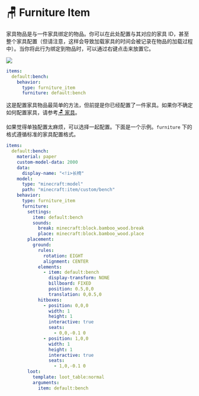 # 🪑 Furniture Item

家具物品是与一件家具绑定的物品。你可以在此处配置与其对应的家具 ID，甚至整个家具配置（但请注意，这样会导致加载家具的时间会被记录在物品的加载过程中）。当你将此行为绑定到物品时，可以通过右键点击来放置它。

![](https://mo-mi.gitbook.io/~gitbook/image?url=https%3A%2F%2Fcontent.gitbook.com%2Fcontent%2FOgvQ1fEJPROp7131PPlK%2Fblobs%2FSYOQXH6ZY0VcGYGZLdgN%2Fimage.png\&width=768\&dpr=4\&quality=100\&sign=d039abea\&sv=2)

```yaml
items:
  default:bench:
    behavior:
      type: furniture_item
      furniture: default:bench
```

这是配置家具物品最简单的方法，但前提是你已经配置了一件家具。如果你不确定如何配置家具，请参考[🪑 家具](https://mo-mi.gitbook.io/xiaomomi-plugins/craftengine/plugin-wiki/craftengine/add-new-contents/furniture)。

如果觉得单独配置太麻烦，可以选择一起配置。下面是一个示例。`furniture` 下的格式遵循标准的家具配置格式。

```yaml
items:
  default:bench:
    material: paper
    custom-model-data: 2000
    data:
      display-name: "<!i>长椅"
    model:
      type: "minecraft:model"
      path: "minecraft:item/custom/bench"
    behavior:
      type: furniture_item
      furniture:
        settings:
          item: default:bench
          sounds:
            break: minecraft:block.bamboo_wood.break
            place: minecraft:block.bamboo_wood.place
        placement:
          ground:
            rules:
              rotation: EIGHT
              alignment: CENTER
            elements:
              - item: default:bench
                display-transform: NONE
                billboard: FIXED
                position: 0.5,0,0
                translation: 0,0.5,0
            hitboxes:
              - position: 0,0,0
                width: 1
                height: 1
                interactive: true
                seats:
                  - 0,0,-0.1 0
              - position: 1,0,0
                width: 1
                height: 1
                interactive: true
                seats:
                  - 1,0,-0.1 0
        loot:
          template: loot_table:normal
          arguments:
            item: default:bench
```
